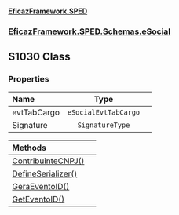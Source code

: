 #### [EficazFramework.SPED](EficazFrameworkSPED.md 'EficazFramework SPED')
### [EficazFramework.SPED.Schemas.eSocial](EficazFramework.SPED.Schemas.eSocial.md 'EficazFramework.SPED.Schemas.eSocial')

## S1030 Class
### Properties

| Name | Type | |
| :--- | :---: | :--- |
| evtTabCargo | `eSocialEvtTabCargo` |  |
| Signature | `SignatureType` |  |

| Methods | |
| :--- | :--- |
| [ContribuinteCNPJ()](EficazFramework.SPED.Schemas.eSocial/S1030/ContribuinteCNPJ().md 'EficazFramework.SPED.Schemas.eSocial.S1030.ContribuinteCNPJ()') | |
| [DefineSerializer()](EficazFramework.SPED.Schemas.eSocial/S1030/DefineSerializer().md 'EficazFramework.SPED.Schemas.eSocial.S1030.DefineSerializer()') | |
| [GeraEventoID()](EficazFramework.SPED.Schemas.eSocial/S1030/GeraEventoID().md 'EficazFramework.SPED.Schemas.eSocial.S1030.GeraEventoID()') | |
| [GetEventoID()](EficazFramework.SPED.Schemas.eSocial/S1030/GetEventoID().md 'EficazFramework.SPED.Schemas.eSocial.S1030.GetEventoID()') | |

